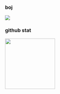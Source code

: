 <!-- <div align="center">
  <a href="[연결할 링크]" target="_blank"><img src="https://img.shields.io/badge/html5-E34F26?style=flat-square&logo=html5&logoColor=white"/></a>
  <a href="[연결할 링크]" target="_blank"><img src="https://img.shields.io/badge/CSS3-1572B6?style=flat-square&logo=css3&logoColor=white"/></a>
  <a href="[연결할 링크]" target="_blank"><img src="https://img.shields.io/badge/Java-007396?style=flat-square&logo=Java&logoColor=white"/></a>
  <a href="[연결할 링크]" target="_blank"><img src="https://img.shields.io/badge/JavaScript-F7DF1E?style=flat-square&logo=JavaScript&logoColor=white"/></a>
  <a href="[연결할 링크]" target="_blank"><img src="https://img.shields.io/badge/Python-3776AB?style=flat-square&logo=Python&logoColor=white"/></a>
  
  <a href="[연결할 링크]" target="_blank"><img src="https://img.shields.io/badge/SpringBoot-6DB33F?style=flat-square&logo=SpringBoot&logoColor=white"/></a>
  <a href="[연결할 링크]" target="_blank"><img src="https://img.shields.io/badge/Node.js-339933?style=flat-square&logo=node.js&logoColor=white"/></a>
  <a href="[연결할 링크]" target="_blank"><img src="https://img.shields.io/badge/MySQL-4479A1?style=flat-square&logo=MySQL&logoColor=white"/></a>
  <a href="[연결할 링크]" target="_blank"><img src="https://img.shields.io/badge/Gradle-02303A?style=flat-square&logo=Gradle&logoColor=white"/></a>
  <a href="[연결할 링크]" target="_blank"><img src="https://img.shields.io/badge/Jenkins-D24939?style=flat-square&logo=Jenkins&logoColor=white"/></a>
  <a href="[연결할 링크]" target="_blank"><img src="https://img.shields.io/badge/GitHub-181717?style=flat-square&logo=GitHub&logoColor=white"/></a>
  <a href="[연결할 링크]" target="_blank"><img src="https://img.shields.io/badge/IntelliJIDEA-000000?style=flat-square&logo=IntelliJIDEA&logoColor=white"/></a>
</div> -->
  

### boj

<img src="http://mazassumnida.wtf/api/v2/generate_badge?boj=lightene">

### github stat

<img src="https://github-readme-stats.vercel.app/api?username=lightene" height="165">
